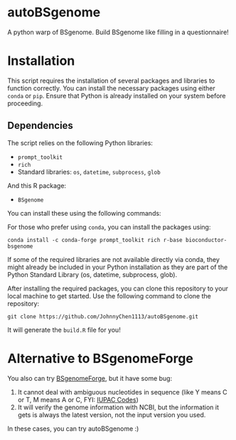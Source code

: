 # autoBSgenome
A python warp of BSgenome. Build BSgenome like filling in a questionnaire!


# Installation

This script requires the installation of several packages and libraries to function correctly. You can install the necessary packages using either `conda` or `pip`. Ensure that Python is already installed on your system before proceeding.

## Dependencies

The script relies on the following Python libraries:
- `prompt_toolkit`
- `rich`
- Standard libraries: `os`, `datetime`, `subprocess`, `glob`

And this R package:
- `BSgenome`

You can install these using the following commands:

For those who prefer using `conda`, you can install the packages using:
```
conda install -c conda-forge prompt_toolkit rich r-base bioconductor-bsgenome
```
If some of the required libraries are not available directly via conda, they might already be included in your Python installation as they are part of the Python Standard Library (os, datetime, subprocess, glob).

After installing the required packages, you can clone this repository to your local machine to get started. Use the following command to clone the repository:

```
git clone https://github.com/JohnnyChen1113/autoBSgenome.git
```
It will generate the `build.R` file for you!
# Alternative to BSgenomeForge
You also can try [BSgenomeForge](https://github.com/Bioconductor/BSgenomeForge), but it have some bug:
1. It cannot deal with ambiguous nucleotides in sequence (like Y means C or T, M means A or C, FYI: [IUPAC Codes](https://www.bioinformatics.org/sms/iupac.html))
2. It will verify the genome information with NCBI, but the information it gets is always the latest version, not the input version you used.

In these cases, you can try autoBSgenome :)

